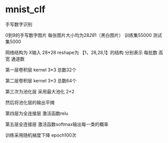 # mnist_clf
手写数字识别

0到9的手写数字图片 每张图片大小均为28*28*1（黑白图片）
训练集55000
测试集5000

网络结构为
X输入 28*28 reshape为 【1，28,28,1】的结构 分别表示 每批数 高 宽 通道数

第一层卷积层 kernel 3*3 总数32个

第二层卷积层 kernel 3*3 总数64个

第三次为池化层 采用最大池化 2*2 

然后将池化层的输出平摊

第四层为全连接层 激活函数relu

第五层全连接层 激活函数softmax输出每一类的概率

训练采用随机梯度下降 epoch100次
